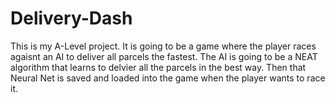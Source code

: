 # Delivery-Dash
This is my A-Level project.
It is going to be a game where the player races agaisnt an AI to deliver all parcels the fastest.
The AI is going to be a NEAT algorithm that learns to delvier all the parcels in the best way. Then that Neural Net is saved and loaded into the game when the player wants to race it.
